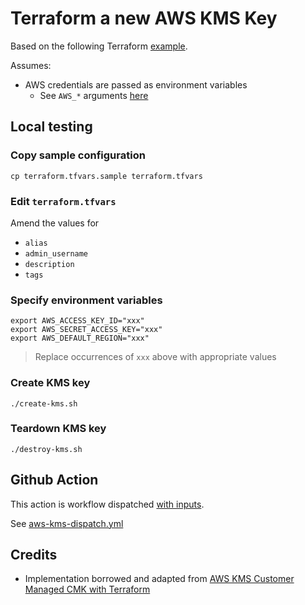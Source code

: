 # Terraform a new AWS KMS Key

Based on the following Terraform [example](https://registry.terraform.io/providers/hashicorp/aws/latest/docs/resources/kms_key#example-usage).

Assumes:

* AWS credentials are passed as environment variables
  * See `AWS_*` arguments [here](https://registry.terraform.io/providers/hashicorp/aws/latest/docs#environment-variables)


## Local testing

### Copy sample configuration

```
cp terraform.tfvars.sample terraform.tfvars
```

### Edit `terraform.tfvars`

Amend the values for

* `alias`
* `admin_username`
* `description`
* `tags`


### Specify environment variables

```
export AWS_ACCESS_KEY_ID="xxx"
export AWS_SECRET_ACCESS_KEY="xxx"
export AWS_DEFAULT_REGION="xxx"
```
> Replace occurrences of `xxx` above with appropriate values

### Create KMS key

```
./create-kms.sh
```

### Teardown KMS key

```
./destroy-kms.sh
```


## Github Action

This action is workflow dispatched [with inputs](https://docs.github.com/en/actions/using-workflows/workflow-syntax-for-github-actions#onworkflow_dispatchinputs).

See [aws-kms-dispatch.yml](https://github.com/clicktruck/aws-actions/.github/workflows/aws-kms-dispatch.yml)


## Credits

* Implementation borrowed and adapted from [AWS KMS Customer Managed CMK with Terraform](https://cloudly.engineer/2020/aws-kms-customer-managed-cmk-with-terraform/aws/)
